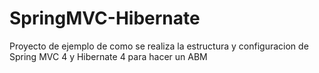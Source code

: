 # SpringMVC-Hibernate
Proyecto de ejemplo de como se realiza la estructura y configuracion de Spring MVC 4 y Hibernate 4 para hacer un ABM
